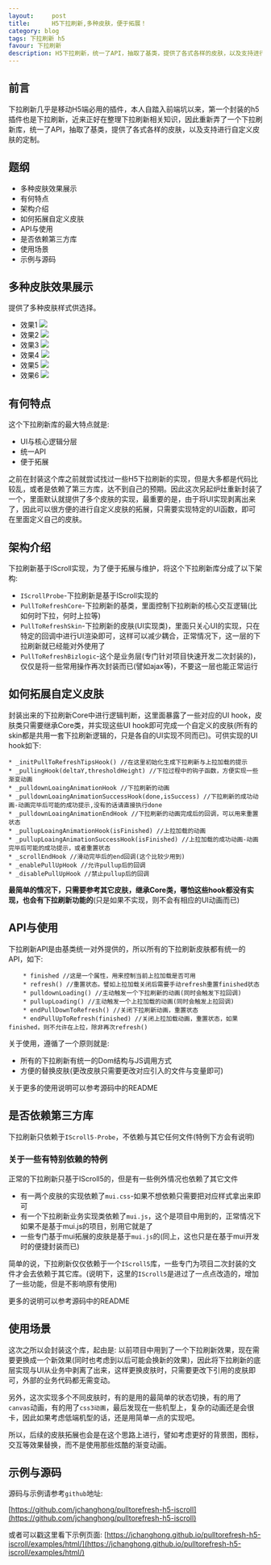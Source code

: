 ```yaml
---
layout:     post
title:      H5下拉刷新,多种皮肤，便于拓展！
category: blog
tags: 下拉刷新 h5
favour: 下拉刷新
description: H5下拉刷新，统一了API，抽取了基类，提供了各式各样的皮肤，以及支持进行自定义皮肤的定制。
---
```


## 前言
下拉刷新几乎是移动H5端必用的插件，本人自踏入前端坑以来，第一个封装的h5插件也是下拉刷新，近来正好在整理下拉刷新相关知识，因此重新弄了一个下拉刷新库，统一了API，抽取了基类，提供了各式各样的皮肤，以及支持进行自定义皮肤的定制。

## 题纲

* 多种皮肤效果展示
* 有何特点
* 架构介绍
* 如何拓展自定义皮肤
* API与使用
* 是否依赖第三方库
* 使用场景
* 示例与源码
 
## 多种皮肤效果展示
提供了多种皮肤样式供选择。

* 效果1
  ![](https://jchanghong.github.io/pulltorefresh-h5-iscroll/staticresource/img/effect1.gif)
* 效果2
  ![](https://jchanghong.github.io/pulltorefresh-h5-iscroll/staticresource/img/effect2.gif)
* 效果3
  ![](https://jchanghong.github.io/pulltorefresh-h5-iscroll/staticresource/img/effect3.gif)
* 效果4
  ![](https://jchanghong.github.io/pulltorefresh-h5-iscroll/staticresource/img/effect4.gif)
* 效果5
  ![](https://jchanghong.github.io/pulltorefresh-h5-iscroll/staticresource/img/effect5.gif)
* 效果6
  ![](https://jchanghong.github.io/pulltorefresh-h5-iscroll/staticresource/img/effect6.gif)

## 有何特点
这个下拉刷新库的最大特点就是:

* UI与核心逻辑分层
* 统一API
* 便于拓展

之前在封装这个库之前就尝试找过一些H5下拉刷新的实现，但是大多都是代码比较乱，或者是依赖了第三方库，达不到自己的预期。因此这次另起炉灶重新封装了一个，里面默认就提供了多个皮肤的实现，最重要的是，由于将UI实现剥离出来了，因此可以很方便的进行自定义皮肤的拓展，只需要实现特定的UI函数，即可在里面定义自己的皮肤。

## 架构介绍
下拉刷新基于IScroll实现，为了便于拓展与维护，将这个下拉刷新库分成了以下架构:

* `IScrollProbe`-下拉刷新是基于IScroll实现的
* `PullToRefreshCore`-下拉刷新的基类，里面控制下拉刷新的核心交互逻辑(比如何时下拉，何时上拉等)
*  `PullToRefreshSkin`-下拉刷新的皮肤(UI实现类)，里面只关心UI的实现，只在特定的回调中进行UI渲染即可，这样可以减少耦合，正常情况下，这一层的下拉刷新就已经能对外使用了
* `PullToRefreshBizlogic`-这个是业务层(专门针对项目快速开发二次封装的)，仅仅是将一些常用操作再次封装而已(譬如ajax等)，不要这一层也能正常运行

## 如何拓展自定义皮肤
封装出来的下拉刷新Core中进行逻辑判断，这里面暴露了一些对应的UI hook，皮肤类只需要继承Core类，并实现这些UI hook即可完成一个自定义的皮肤(所有的skin都是共用一套下拉刷新逻辑的，只是各自的UI实现不同而已)。可供实现的UI hook如下:

```
* _initPullToRefreshTipsHook() //在这里初始化生成下拉刷新与上拉加载的提示
* _pullingHook(deltaY,thresholdHeight) //下拉过程中的钩子函数，方便实现一些渐变动画
* _pulldownLoaingAnimationHook //下拉刷新的动画
* _pulldownLoaingAnimationSuccessHook(done,isSuccess) //下拉刷新的成功动画-动画完毕后可能的成功提示,没有的话请直接执行done
* _pulldownLoaingAnimationEndHook //下拉刷新的动画完成后的回调，可以用来重置状态
* _pullupLoaingAnimationHook(isFinished) //上拉加载的动画
* _pullupLoaingAnimationSuccessHook(isFinished) //上拉加载的成功动画-动画完毕后可能的成功提示，或者重置状态
* _scrollEndHook //滑动完毕后的end回调(这个比较少用到)
* _enablePullUpHook //允许pullup后的回调
* _disablePullUpHook //禁止pullup后的回调
```
**最简单的情况下，只需要参考其它皮肤，继承Core类，哪怕这些hook都没有实现，也会有下拉刷新功能的**(只是如果不实现，则不会有相应的UI动画而已)

## API与使用
下拉刷新API是由基类统一对外提供的，所以所有的下拉刷新皮肤都有统一的API，如下:

```
	* finished //这是一个属性，用来控制当前上拉加载是否可用
	* refresh() //重置状态。譬如上拉加载关闭后需要手动refresh重置finished状态
	* pulldownLoading() //主动触发一个下拉刷新的动画(同时会触发下拉回调)
	* pullupLoading() //主动触发一个上拉加载的动画(同时会触发上拉回调)
	* endPullDownToRefresh() //关闭下拉刷新动画，重置状态
	* endPullUpToRefresh(finished) //关闭上拉加载动画，重置状态，如果finished，则不允许在上拉，除非再次refresh()
```
关于使用，遵循了一个原则就是:

* 所有的下拉刷新有统一的Dom结构与JS调用方式
* 方便的替换皮肤(更改皮肤只需要更改对应引入的文件与变量即可)

关于更多的使用说明可以参考源码中的README

## 是否依赖第三方库
下拉刷新只依赖于`IScroll5-Probe`，不依赖与其它任何文件(特例下方会有说明)

### 关于一些有特别依赖的特例
正常的下拉刷新只基于IScroll5的，但是有一些例外情况也依赖了其它文件

* 有一两个皮肤的实现依赖了`mui.css`-如果不想依赖只需要把对应样式拿出来即可
* 有一个下拉刷新业务实现类依赖了`mui.js`，这个是项目中用到的，正常情况下如果不是基于mui.js的项目，别用它就是了
* 一些专门基于mui拓展的皮肤是基于`mui.js`的(同上，这也只是在基于mui开发时的便捷封装而已)

简单的说，下拉刷新仅仅依赖于一个`IScroll5`库，一些专门为项目二次封装的文件才会去依赖于其它库。(说明下，这里的`IScroll5`是进过了一点点改造的，增加了一些功能，但是不影响原有使用)

更多的说明可以参考源码中的README

## 使用场景
这次之所以会封装这个库，起由是:
以前项目中用到了一个下拉刷新效果，现在需要更换成一个新效果(同时也考虑到以后可能会换新的效果)，因此将下拉刷新的底层实现与UI从业务中剥离了出来，这样更换皮肤时，只需要更改下引用的皮肤即可，外部的业务代码都无需变动。

另外，这次实现多个不同皮肤时，有的是用的最简单的状态切换，有的用了`canvas`动画，有的用了`css3动画`，最后发现在一些机型上，复杂的动画还是会很卡，因此如果考虑低端机型的话，还是用简单一点的实现吧。

所以，后续的皮肤拓展也会是在这个思路上进行，譬如考虑更好的背景图，图标，交互等效果替换，而不是使用那些炫酷的渐变动画。

## 示例与源码
源码与示例请参考`github`地址:

[https://github.com/jchanghong/pulltorefresh-h5-iscroll](https://github.com/jchanghong/pulltorefresh-h5-iscroll)

或者可以戳这里看下示例页面:
[https://jchanghong.github.io/pulltorefresh-h5-iscroll/examples/html/](https://jchanghong.github.io/pulltorefresh-h5-iscroll/examples/html/)